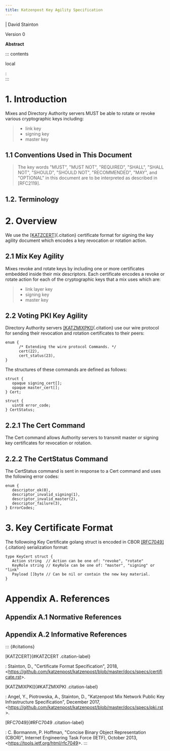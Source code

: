 ```yaml
---
title: Katzenpost Key Agility Specification
---
```


| David Stainton

Version 0

**Abstract**

::: contents

local

:   
:::

# 1. Introduction

Mixes and Directory Authority servers MUST be able to rotate or revoke
various cryptographic keys including:

> -   link key
> -   signing key
> -   master key

## 1.1 Conventions Used in This Document

> The key words \"MUST\", \"MUST NOT\", \"REQUIRED\", \"SHALL\", \"SHALL
> NOT\", \"SHOULD\", \"SHOULD NOT\", \"RECOMMENDED\", \"MAY\", and
> \"OPTIONAL\" in this document are to be interpreted as described in
> \[RFC2119\].

## 1.2. Terminology

# 2. Overview

We use the [\[KATZCERT\]](#KATZCERT){.citation} certificate format for
signing the key agility document which encodes a key revocation or
rotation action.

## 2.1 Mix Key Agility

Mixes revoke and rotate keys by including one or more certificates
embedded inside their mix descriptors. Each certificate encodes a revoke
or rotate action for each of the cryptographic keys that a mix uses
which are:

> -   link layer key
> -   signing key
> -   master key

## 2.2 Voting PKI Key Agility

Directory Authority servers [\[KATZMIXPKI\]](#KATZMIXPKI){.citation} use
our wire protocol for sending their revocation and rotation certificates
to their peers:

``` 
enum {
      /* Extending the wire protocol Commands. */
      cert(22),
      cert_status(23),
}
```

The structures of these commands are defined as follows:

``` 
struct {
   opaque signing_cert[];
   opaque master_cert[];
} Cert;

struct {
   uint8 error_code;
} CertStatus;
```

## 2.2.1 The Cert Command

The Cert command allows Authority servers to transmit master or signing
key certificates for revocation or rotation.

## 2.2.2 The CertStatus Command

The CertStatus command is sent in response to a Cert command and uses
the following error codes:

``` 
enum {
   descriptor_ok(0),
   descriptor_invalid_signing(1),
   descriptor_invalid_master(2),
   descriptor_failure(3),
} ErrorCodes;
```

# 3. Key Certificate Format

The followoing Key Certificate golang struct is encoded in CBOR
[\[RFC7049\]](#RFC7049){.citation} serialization format:

``` 
type KeyCert struct {
   Action string  // Action can be one of: "revoke", "rotate"
   KeyRole string // KeyRole can be one of: "master", "signing" or "link"
   Payload []byte // Can be nil or contain the new key material.
}
```

# Appendix A. References

## Appendix A.1 Normative References

## Appendix A.2 Informative References

::: {#citations}

[KATZCERT]{#KATZCERT .citation-label}

:   Stainton, D., \"Certificate Format Specification\", 2018,
    \<<https://github.com/katzenpost/katzenpost/blob/master/docs/specs/certificate.rst>\>.

[KATZMIXPKI]{#KATZMIXPKI .citation-label}

:   Angel, Y., Piotrowska, A., Stainton, D., \"Katzenpost Mix Network
    Public Key Infrastructure Specification\", December 2017,
    \<<https://github.com/katzenpost/katzenpost/blob/master/docs/specs/pki.rst>\>.

[RFC7049]{#RFC7049 .citation-label}

:   C. Bormannm, P. Hoffman, \"Concise Binary Object Representation
    (CBOR)\", Internet Engineering Task Force (IETF), October 2013,
    \<<https://tools.ietf.org/html/rfc7049>\>.
:::
